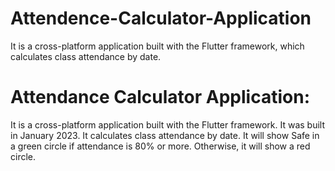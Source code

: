 # Attendence-Calculator-Application
It is a cross-platform application built with the Flutter framework, which calculates class attendance by date.


# Attendance Calculator Application: 
It is a cross-platform application built with the Flutter framework.
It was built in January 2023.
It calculates class attendance by date. 
It will show Safe in a green circle if attendance is 80% or more. Otherwise, it will show a red circle.
